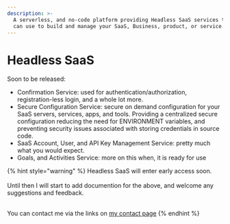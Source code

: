 ```yaml
---
description: >-
  A serverless, and no-code platform providing Headless SaaS services that you
  can use to build and manage your SaaS, Business, product, or service.
---
```


# Headless SaaS

Soon to be released:

* Confirmation Service: used for authentication/authorization, registration-less login, and a whole lot more.
* Secure Configuration Service: secure on demand configuration for your SaaS servers, services, apps, and tools.  Providing a centralized secure configuration reducing the need for ENVIRONMENT variables, and preventing security issues associated with storing credentials in source code.&#x20;
* SaaS Account, User, and API Key Management Service: pretty much what you would expect.
* Goals, and Activities Service: more on this when, it is ready for use

{% hint style="warning" %}
Headless SaaS will enter early access soon.\
\
Until then I will start to add documention for the above, and welcome any suggestions and feedback.

\
You can contact me via the links on [my contact page](../quick-links/how-to-contact-me.md)
{% endhint %}
